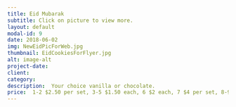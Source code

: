 ```yaml
---
title: Eid Mubarak
subtitle: Click on picture to view more.
layout: default
modal-id: 9
date: 2018-06-02
img: NewEidPicForWeb.jpg
thumbnail: EidCookiesForFlyer.jpg
alt: image-alt
project-date: 
client: 
category: 
description:  Your choice vanilla or chocolate. 
price:  1-2 $2.50 per set, 3-5 $1.50 each, 6 $2 each, 7 $4 per set, 8-9 $2 per cookie ; One Dozen in Mixed Sizes - $15  (Free  delivery with order of $25 or more)
---
```

